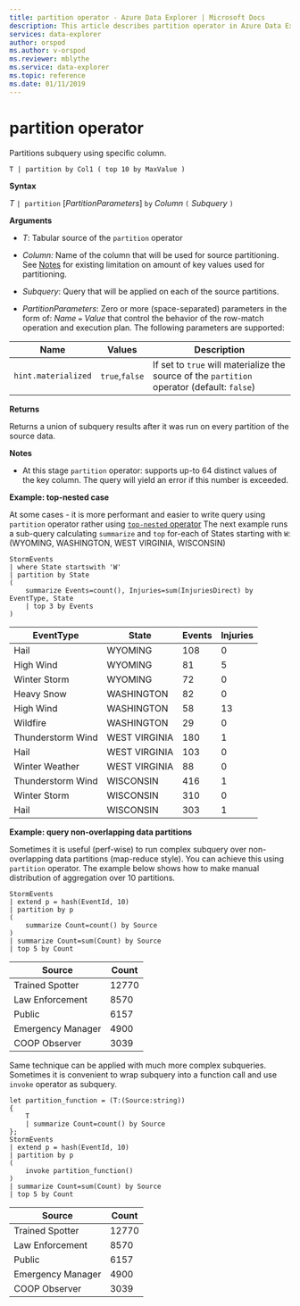 ```yaml
---
title: partition operator - Azure Data Explorer | Microsoft Docs
description: This article describes partition operator in Azure Data Explorer.
services: data-explorer
author: orspod
ms.author: v-orspod
ms.reviewer: mblythe
ms.service: data-explorer
ms.topic: reference
ms.date: 01/11/2019
---
```

# partition operator

Partitions subquery using specific column. 

```kusto
T | partition by Col1 ( top 10 by MaxValue )
```

**Syntax**

*T* `| partition` [*PartitionParameters*] `by` *Column* `(` *Subquery* `)`

**Arguments**

* *T*: Tabular source of the `partition` operator

* *Column:* Name of the column that will be used for source partitioning. See [Notes](#Notes) for existing limitation on amount of key values used for partitioning.

* *Subquery*: Query that will be applied on each of the source partitions. 

* *PartitionParameters*: Zero or more (space-separated) parameters in the form of: 
  *Name* `=` *Value* that control the behavior
  of the row-match operation and execution plan. The following parameters are supported: 

|Name|Values|Description|
|-------------------|---------------|----------|
|`hint.materialized`|`true`,`false`|If set to `true` will materialize the source of the `partition` operator (default: `false`)|

**Returns**

Returns a union of subquery results after it was run on every partition of the source data.

**Notes**

* At this stage `partition` operator: supports up-to 64 distinct values of the key column. The query will yield an error if this number is exceeded.

**Example: top-nested case**

At some cases - it is more performant and easier to write query using `partition` operator rather using [`top-nested` operator](topnestedoperator.md)
The next example runs a sub-query calculating `summarize` and `top` for-each of States starting with `W`: (WYOMING, WASHINGTON, WEST VIRGINIA, WISCONSIN)

```kusto
StormEvents
| where State startswith 'W'
| partition by State 
(
    summarize Events=count(), Injuries=sum(InjuriesDirect) by EventType, State
    | top 3 by Events 
) 

```
|EventType|State|Events|Injuries|
|---|---|---|---|
|Hail|WYOMING|108|0|
|High Wind|WYOMING|81|5|
|Winter Storm|WYOMING|72|0|
|Heavy Snow|WASHINGTON|82|0|
|High Wind|WASHINGTON|58|13|
|Wildfire|WASHINGTON|29|0|
|Thunderstorm Wind|WEST VIRGINIA|180|1|
|Hail|WEST VIRGINIA|103|0|
|Winter Weather|WEST VIRGINIA|88|0|
|Thunderstorm Wind|WISCONSIN|416|1|
|Winter Storm|WISCONSIN|310|0|
|Hail|WISCONSIN|303|1|

**Example: query non-overlapping data partitions**

Sometimes it is useful (perf-wise) to run complex subquery over non-overlapping data partitions (map-reduce style). You can achieve this using `partition` operator. The example below shows how to make manual distribution of aggregation over 10 partitions.

```kusto
StormEvents
| extend p = hash(EventId, 10)
| partition by p
( 
    summarize Count=count() by Source 
)
| summarize Count=sum(Count) by Source
| top 5 by Count
```

|Source|Count|
|---|---|
|Trained Spotter|12770|
|Law Enforcement|8570|
|Public|6157|
|Emergency Manager|4900|
|COOP Observer|3039|


Same technique can be applied with much more complex subqueries. Sometimes it is convenient to wrap subquery into a function call and use `invoke` operator as subquery.

```kusto
let partition_function = (T:(Source:string)) 
{
    T
    | summarize Count=count() by Source
};
StormEvents
| extend p = hash(EventId, 10)
| partition by p
( 
    invoke partition_function() 
)
| summarize Count=sum(Count) by Source
| top 5 by Count
```

|Source|Count|
|---|---|
|Trained Spotter|12770|
|Law Enforcement|8570|
|Public|6157|
|Emergency Manager|4900|
|COOP Observer|3039|